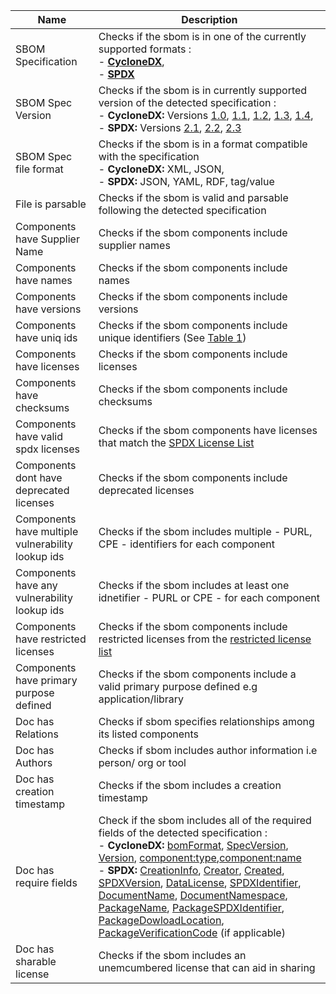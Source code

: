 <!--
 Copyright 2023 Interlynk.io
 
 Licensed under the Apache License, Version 2.0 (the "License");
 you may not use this file except in compliance with the License.
 You may obtain a copy of the License at
 
     http://www.apache.org/licenses/LICENSE-2.0
 
 Unless required by applicable law or agreed to in writing, software
 distributed under the License is distributed on an "AS IS" BASIS,
 WITHOUT WARRANTIES OR CONDITIONS OF ANY KIND, either express or implied.
 See the License for the specific language governing permissions and
 limitations under the License.
-->

Name        | Description                               | 
----------- | ----------------------------------------- | 
SBOM Specification | Checks if the sbom is in one of the currently supported formats : <br>- [**CycloneDX**](https://cyclonedx.org/),<br>- [**SPDX**](https://spdx.dev/) | 
SBOM Spec Version | Checks if the sbom is in currently supported version of the detected specification : <br>- **CycloneDX:** Versions [1.0](https://cyclonedx.org/docs/1.0/xml/), [1.1](https://cyclonedx.org/docs/1.1/xml/), [1.2](https://cyclonedx.org/docs/1.2/json/), [1.3](https://cyclonedx.org/docs/1.3/json/), [1.4](https://cyclonedx.org/docs/1.4/json/), <br>- **SPDX:** Versions [2.1](https://spdx.dev/spdx-specification-21-web-version/), [2.2](https://spdx.github.io/spdx-spec/v2.2.2), [2.3](https://spdx.github.io/spdx-spec/v2.3/)| 
SBOM Spec file format | Checks if the sbom is in a format compatible with the specification<br>- **CycloneDX:** XML, JSON,<br>- **SPDX:** JSON, YAML, RDF, tag/value | 
File is parsable | Checks if the sbom is valid and parsable following the detected specification | 
Components have Supplier Name | Checks if the sbom components include supplier names | 
Components have names | Checks if the sbom components include names |
Components have versions | Checks if the sbom components include versions | 
Components have uniq ids | Checks if the sbom components include unique identifiers (See [Table 1](https://www.ntia.gov/files/ntia/publications/sbom_formats_survey-version-2021.pdf)) | 
Components have licenses | Checks if the sbom components include licenses |
Components have checksums | Checks if the sbom components include checksums | 
Components have valid spdx licenses | Checks if the sbom components have licenses that match the [SPDX License List](https://spdx.org/licenses/) |
Components dont have deprecated licenses| Checks if the sbom components include deprecated licenses |
Components have multiple vulnerability lookup ids| Checks if the sbom includes multiple - PURL, CPE - identifiers for each component | 
Components have any vulnerability lookup ids| Checks if the sbom includes at least one idnetifier - PURL or CPE - for each component | 
Components have restricted licenses | Checks if the sbom components include restricted licenses from the [restricted license list](https://opensource.google/documentation/reference/thirdparty/licenses) |
Components have primary purpose defined | Checks if the sbom components include a valid primary purpose defined e.g application/library|
Doc has Relations | Checks if sbom specifies relationships among its listed components | 
Doc has Authors | Checks if sbom includes author information i.e  person/ org or tool | 
Doc has creation timestamp | Checks if the sbom includes a creation timestamp | 
Doc has require fields | Check if the sbom includes all of the required fields of the detected specification : <br>- **CycloneDX:** [bomFormat](https://cyclonedx.org/docs/1.4/json/#bomFormat), [SpecVersion](https://cyclonedx.org/docs/1.4/json/#specVersion), [Version](https://cyclonedx.org/docs/1.4/json/#version), [component:type](https://cyclonedx.org/docs/1.4/json/#components_items_type),[component:name](https://cyclonedx.org/docs/1.4/json/#components_items_name)<br>- **SPDX:** [CreationInfo](https://spdx.github.io/spdx-spec/v2.3/document-creation-information/), [Creator](https://spdx.github.io/spdx-spec/v2.3/document-creation-information/#68-creator-field), [Created](https://spdx.github.io/spdx-spec/v2.3/document-creation-information/#69-created-field), [SPDXVersion](https://spdx.github.io/spdx-spec/v2.3/document-creation-information/#61-spdx-version-field), [DataLicense](https://spdx.github.io/spdx-spec/v2.3/document-creation-information/#62-data-license-field), [SPDXIdentifier](https://spdx.github.io/spdx-spec/v2.3/document-creation-information/#63-spdx-identifier-field), [DocumentName](https://spdx.github.io/spdx-spec/v2.3/document-creation-information/#64-document-name-field), [DocumentNamespace](https://spdx.github.io/spdx-spec/v2.3/document-creation-information/#65-spdx-document-namespace-field), [PackageName](https://spdx.github.io/spdx-spec/v2.3/package-information/#71-package-name-field), [PackageSPDXIdentifier](https://spdx.github.io/spdx-spec/v2.3/package-information/#72-package-spdx-identifier-field), [PackageDowloadLocation](https://spdx.github.io/spdx-spec/v2.3/package-information/#77-package-download-location-field), [PackageVerificationCode](https://spdx.github.io/spdx-spec/v2.3/package-information/#79-package-verification-code-field) (if applicable) | 
Doc has sharable license | Checks if the sbom includes an unemcumbered license that can aid in sharing | 
